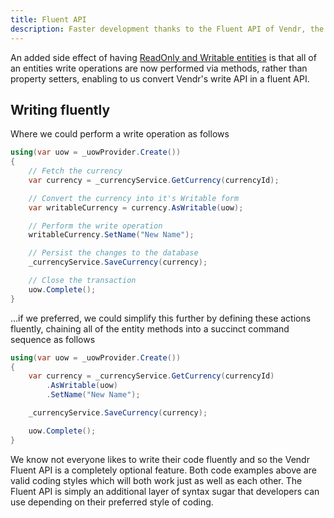 ```yaml
---
title: Fluent API
description: Faster development thanks to the Fluent API of Vendr, the eCommerce solution for Umbraco v8+
---
```


An added side effect of having [ReadOnly and Writable entities](../readonly-and-wrtiable-entities/) is that all of an entities write operations are now performed via methods, rather than property setters, enabling to us convert Vendr's write API in a fluent API.

## Writing fluently

Where we could perform a write operation as follows

````csharp
using(var uow = _uowProvider.Create())
{
    // Fetch the currency
    var currency = _currencyService.GetCurrency(currencyId);

    // Convert the currency into it's Writable form
    var writableCurrency = currency.AsWritable(uow);

    // Perform the write operation
    writableCurrency.SetName("New Name");

    // Persist the changes to the database
    _currencyService.SaveCurrency(currency);

    // Close the transaction
    uow.Complete();
}

````

...if we preferred, we could simplify this further by defining these actions fluently, chaining all of the entity methods into a succinct command sequence as follows

````csharp
using(var uow = _uowProvider.Create())
{
    var currency = _currencyService.GetCurrency(currencyId)
        .AsWritable(uow)
        .SetName("New Name");

    _currencyService.SaveCurrency(currency);

    uow.Complete();
}

````

<message-box type="info" heading="Fluent API Optional">

We know not everyone likes to write their code fluently and so the Vendr Fluent API is a completely optional feature. Both code examples above are valid coding styles which will both work just as well as each other. The Fluent API is simply an additional layer of syntax sugar that developers can use depending on their preferred style of coding.

</message-box>